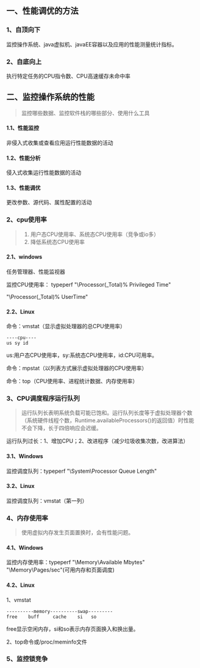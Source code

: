 ## 一、性能调优的方法
###  1、自顶向下
监控操作系统、java虚拟机、javaEE容器以及应用的性能测量统计指标。
###  2、自底向上
执行特定任务的CPU指令数、CPU高速缓存未命中率

## 二、监控操作系统的性能

> 监控哪些数据、监控软件栈的哪些部分、使用什么工具

#### 1.1、性能监控
非侵入式收集或查看应用运行性能数据的活动
#### 1.2、性能分析
侵入式收集运行性能数据的活动
#### 1.3、性能调优
更改参数、源代码、属性配置的活动
### 2、cpu使用率
> 1. 用户态CPU使用率、系统态CPU使用率（竞争或io多）
> 2. 降低系统态CPU使用率

#### 2.1、windows
任务管理器、性能监视器

监控CPU使用率： typeperf "\Processor(_Total)% Privileged Time"

 "\Processor(_Total)% UserTime"

#### 2.2、Linux
命令：vmstat（显示虚拟处理器的总CPU使用率）

```
----cpu----
us sy id
```
us:用户态CPU使用率，sy:系统态CPU使用率，id:CPU可用率。 

命令：mpstat（以列表方式展示虚拟处理器的CPU使用率）

命令：top（CPU使用率、进程统计数据、内存使用率）

### 3、CPU调度程序运行队列

> 运行队列长表明系统负载可能已饱和。运行队列长度等于虚拟处理器个数（系统硬件线程个数，Runtime.availableProcessors()的返回值）时性能不会下降，长于四倍响应会迟缓。

运行队列过长：1、增加CPU；2、改进程序（减少垃圾收集次数，改进算法）

#### 3.1、Windows

监控调度队列：typeperf  "\System\Processor Queue Length"

#### 3.2、Linux

监控调度队列：vmstat（第一列）

### 4、内存使用率

> 使用虚拟内存发生页面置换时，会有性能问题。

#### 4.1、Windows

监控内存使用率：typeperf "\Memory\Available Mbytes" "\Memory\Pages/sec"(可用内存和页面调度)

#### 4.2、Linux

1、vmstat 

```
----------memory----------swap---------
free    buff     cache    si   so 
```

free显示空闲内存，si和so表示内存页面换入和换出量。

2、top命令或/proc/meminfo文件

### 5、监控锁竞争